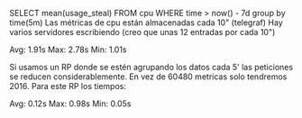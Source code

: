SELECT mean(usage_steal) FROM cpu WHERE  time > now() - 7d group by time(5m)
Las métricas de cpu están almacenadas cada 10" (telegraf)
Hay varios servidores escribiendo (creo que unas 12 entradas por cada 10")

Avg: 1.91s
Max: 2.78s
Min: 1.01s


Si usamos un RP donde se estén agrupando los datos cada 5' las peticiones se reducen considerablemente.
En vez de 60480 metricas solo tendremos 2016.
Para este RP los tiempos:

Avg: 0.12s
Max: 0.98s
Min: 0.05s
